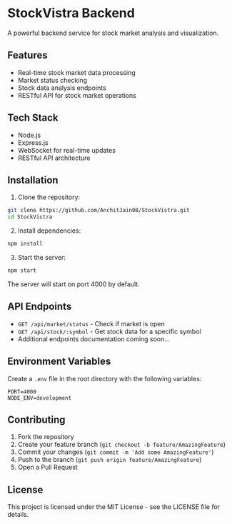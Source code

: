 # StockVistra Backend

A powerful backend service for stock market analysis and visualization.

## Features

- Real-time stock market data processing
- Market status checking
- Stock data analysis endpoints
- RESTful API for stock market operations

## Tech Stack

- Node.js
- Express.js
- WebSocket for real-time updates
- RESTful API architecture

## Installation

1. Clone the repository:
```bash
git clone https://github.com/AnchitJain08/StockVistra.git
cd StockVistra
```

2. Install dependencies:
```bash
npm install
```

3. Start the server:
```bash
npm start
```

The server will start on port 4000 by default.

## API Endpoints

- `GET /api/market/status` - Check if market is open
- `GET /api/stock/:symbol` - Get stock data for a specific symbol
- Additional endpoints documentation coming soon...

## Environment Variables

Create a `.env` file in the root directory with the following variables:
```
PORT=4000
NODE_ENV=development
```

## Contributing

1. Fork the repository
2. Create your feature branch (`git checkout -b feature/AmazingFeature`)
3. Commit your changes (`git commit -m 'Add some AmazingFeature'`)
4. Push to the branch (`git push origin feature/AmazingFeature`)
5. Open a Pull Request

## License

This project is licensed under the MIT License - see the LICENSE file for details.
